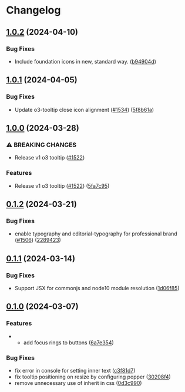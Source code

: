 # Changelog

## [1.0.2](https://github.com/Financial-Times/origami/compare/o3-tooltip-v1.0.1...o3-tooltip-v1.0.2) (2024-04-10)


### Bug Fixes

* Include foundation icons in new, standard way. ([b94904d](https://github.com/Financial-Times/origami/commit/b94904d59ed4853223e82c8b52e9b74691b936b1))

## [1.0.1](https://github.com/Financial-Times/origami/compare/o3-tooltip-v1.0.0...o3-tooltip-v1.0.1) (2024-04-05)


### Bug Fixes

* Update o3-tooltip close icon alignment ([#1534](https://github.com/Financial-Times/origami/issues/1534)) ([5f8b61a](https://github.com/Financial-Times/origami/commit/5f8b61a9180633d7b734d69181b434bd420474d1))

## [1.0.0](https://github.com/Financial-Times/origami/compare/o3-tooltip-v0.1.2...o3-tooltip-v1.0.0) (2024-03-28)


### ⚠ BREAKING CHANGES

* Release v1 o3 tooltip ([#1522](https://github.com/Financial-Times/origami/issues/1522))

### Features

* Release v1 o3 tooltip ([#1522](https://github.com/Financial-Times/origami/issues/1522)) ([5fa7c95](https://github.com/Financial-Times/origami/commit/5fa7c95787adfeaeceffafb0d8e8e3d400269a6c))

## [0.1.2](https://github.com/Financial-Times/origami/compare/o3-tooltip-v0.1.1...o3-tooltip-v0.1.2) (2024-03-21)


### Bug Fixes

* enable typography and editorial-typography for professional brand ([#1506](https://github.com/Financial-Times/origami/issues/1506)) ([2289423](https://github.com/Financial-Times/origami/commit/2289423450a6ab7b281435af90e7b492273a20cf))

## [0.1.1](https://github.com/Financial-Times/origami/compare/o3-tooltip-v0.1.0...o3-tooltip-v0.1.1) (2024-03-14)


### Bug Fixes

* Support JSX for commonjs and node10 module resolution ([1d06f85](https://github.com/Financial-Times/origami/commit/1d06f858528bd8d6eac83dd294251a1573b7188d))

## [0.1.0](https://github.com/Financial-Times/origami/compare/o3-tooltip-v0.0.1...o3-tooltip-v0.1.0) (2024-03-07)


### Features

* - add focus rings to buttons ([6a7e354](https://github.com/Financial-Times/origami/commit/6a7e354276d49ba8904ec57d5419649ab5319fe4))


### Bug Fixes

* fix error in console for setting inner text ([c3f81d7](https://github.com/Financial-Times/origami/commit/c3f81d7101ddfb4f2eb983e885ee8d8880b591d8))
* fix tooltip positioning on resize by configuring popper ([30208f4](https://github.com/Financial-Times/origami/commit/30208f4c7359656a229ce413cbb9974e2aef4806))
* remove unnecessary use of inherit in css ([0d3c990](https://github.com/Financial-Times/origami/commit/0d3c9905e7ee58dde5d754ace4f15b5d446f1bd8))
